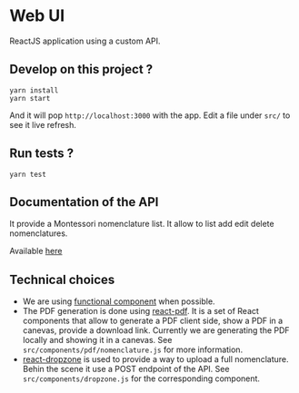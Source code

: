 # Web UI

ReactJS application using a custom API.

## Develop on this project ?

```
yarn install
yarn start
```

And it will pop `http://localhost:3000` with the app. Edit a file under `src/` to see it live refresh.

## Run tests ?

```
yarn test
```

## Documentation of the API

It provide a Montessori nomenclature list. It allow to list add edit delete
nomenclatures.

Available [here](https://montessori-ressources-api.herokuapp.com/api-docs/)

## Technical choices

- We are using [functional component](https://reactjs.org/docs/components-and-props.html)
 when possible.
- The PDF generation is done using [react-pdf](https://react-pdf.org). It is a set
of React components that allow to generate a PDF client side, show a PDF in a canevas,
provide a download link. Currently we are generating the PDF locally and showing it in a
canevas. See `src/components/pdf/nomenclature.js` for more information.
- [react-dropzone](https://react-dropzone.js.org) is used to provide a way to
upload a full nomenclature. Behin the scene it use a POST endpoint of the API. See
`src/components/dropzone.js` for the corresponding component.
